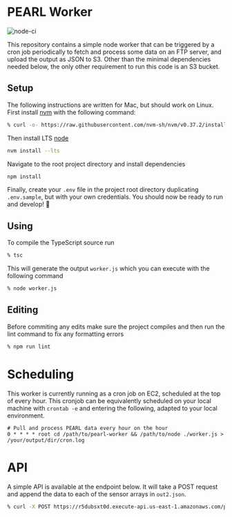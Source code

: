 # PEARL Worker

![node-ci](https://github.com/dpwiese/pearl-worker/workflows/node-ci/badge.svg)

This repository contains a simple node worker that can be triggered by a cron job periodically to fetch and process some data on an FTP server, and upload the output as JSON to S3.
Other than the minimal dependencies needed below, the only other requirement to run this code is an S3 bucket.

## Setup

The following instructions are written for Mac, but should work on Linux.
First install [nvm](http://nvm.sh) with the following command:

```sh
% curl -o- https://raw.githubusercontent.com/nvm-sh/nvm/v0.37.2/install.sh | bash
```

Then install LTS [node](https://nodejs.org/en/)

```sh
nvm install --lts
```

Navigate to the root project directory and install dependencies

```sh
npm install
```

Finally, create your `.env` file in the project root directory duplicating `.env.sample`, but with your own credentials.
You should now be ready to run and develop! 🏁

## Using

To compile the TypeScript source run

```sh
% tsc
```

This will generate the output `worker.js` which you can execute with the following command

```sh
% node worker.js
```

## Editing

Before commiting any edits make sure the project compiles and then run the lint command to fix any formatting errors

```sh
% npm run lint
```

# Scheduling

This worker is currently running as a cron job on EC2, scheduled at the top of every hour.
This cronjob can be equivalently scheduled on your local machine with `crontab -e` and entering the following, adapted to your local environment.

```
# Pull and process PEARL data every hour on the hour
0 * * * * root cd /path/to/pearl-worker && /path/to/node ./worker.js > /your/output/dir/cron.log
```

# API

A simple API is available at the endpoint below.
It will take a POST request and append the data to each of the sensor arrays in `out2.json`.

```sh
% curl -X POST https://r5dubsxt0d.execute-api.us-east-1.amazonaws.com/pearl-dev -d '{"date":"2021-01-05","time":"12:47:03","bmpTempC":"1.23","lpsTempC":"2.99","shtTempC":"1.11","shtHumidPercent":"99.99","windSpeedMS": "0.9876","ds18TempC":"4.44","lpsPressHpa":"1011.11","lux":"10501.27","htuTempC":"9.99","htuHumidPercent":"30.30","bmpPressPa":"1009.99"}'
```

